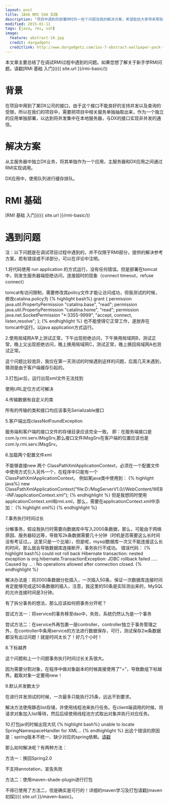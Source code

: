 ```yaml
---
layout: post
title: JAVA RMI SSH 实践
description: "项目中遇到的部署RMI的一些个问题及我的解决方案，希望能给大家带来帮助"
modified: 2015-01-11
tags: [java, rmi, ssh]
image:
  feature: abstract-10.jpg
  credit: dargadgetz
  creditlink: http://www.dargadgetz.com/ios-7-abstract-wallpaper-pack-for-iphone-5-and-ipod-touch-retina/
---
```


本文章主要总结了在调试RMI过程中遇到的问题。如果您想了解关于新手学RMI问题。请戳[RMI 基础 入门](({{ site.url }}/rmi-basic/))

# 背景

在项目中用到了某DX公司的接口，由于这个接口不能良好的支持并发以及查询的受限，所以在我们的项目中，需要把项目中相关服务单独抽取出来，作为一个独立的应用单独部署，以达到将并发集中在本地服务器，与DX的接口实现非并发的通信。

<!--more-->

# 解决方案

从主服务器中独立DX业务，将其单独作为一个应用，主服务器和DX应用之间通过RMI实现调用。

DX应用中，使用队列进行缓存排队。

# RMI 基础

[RMI 基础 入门](({{ site.url }}/rmi-basic/))

# 遇到问题
注：以下问题是在调试项目过程中遇到的，并不仅限于RMI部分，提供的解决参考方案，若有错误或不详部分，可以在评论中注明。

<span class="highlight-pink">1.将代码使用 run application 的方式运行，没有任何错误。但是部署在tomcat中，则发生服务器端拒绝访问，连接超时的现象（connect timeout，refuse connect）</span>

tomcat有访问限制，需要修改其policy文件才能让访问成功，但我测试的时候，修改catalina.policy为
{% highlight bash%}
grant { 
  permission java.util.PropertyPermission "catalina.base", "read"; 
  permission java.util.PropertyPermission "catalina.home", "read"; 
  permission java.net.SocketPermission  "*:3355-9999", "accept, connect, listen,resolve"; 
}; 
{% endhighlight %}
也不能使得它正常工作，遂放弃在tomcat中运行。以java application方式运行。

<span class="highlight-pink">2.使用局域网A早上测试正常，下午出现拒绝访问，下午换用局域网B，测试正常，晚上又出现拒绝访问，晚上换用局域网C，测试正常，晚上换回局域网A也测试正常。</span>

这个问题比较诡异，我仅在第一天测试的时候遇到这样的问题，后面几天未遇到，猜测是由于客户端缓存引起的。

<span class="highlight-pink">3.打包jar后，运行出现xml文件无法找到</span>

使用URL定位方式可解决

<span class="highlight-pink">4.传输数据有自定义的类</span>

所有的传输的类和接口均应该事先Serializable接口

<span class="highlight-pink">5.客户端出现classNotFoundException</span>

服务端和客户端的接口文件的存储目录应该完全一致。
即：在服务端接口是com.ly.rmi.serv.IMsgSrv,那么接口文件IMsgSrv在客户端的位置应该也是com.ly.rmi.serv.IMsgSrv。

<span class="highlight-pink">6.加载两个配置文件xml</span>

不能够直接new 两个 ClassPathXmlApplicationContext，必须在一个配置文件中使用<import>方式引入另外一个，在程序中只能有一个ClassPathXmlApplicationContext。
例如某java类中使用到：
{% highlight java%}
new ClassPathXmlApplicationContext("file:D:/MsgServerV1.0//WebContent/WEB-INF/applicationContext.xml");
{% endhighlight %}
但是我想同时使用applicationContext.xml和rmi.xml，那么，需要在applicationContext.xml中添加：
{% highlight xml%}
<import resource="rmi.xml"/>
{% endhighlight %}

<span class="highlight-pink">7.事务执行时间过长</span>

分解事务，假设我执行时需要向数据库中写入2000条数据，那么，可能由于网络原因、服务器较远等，导致写2k条数据需要几十分钟（时机是否需要这么长时间没有考证过。。这里只是一个比喻），但是呢，mysql数据库一次又不能连接这么长的时间，那么就会导致数据库连接断开，事务执行不成功。
错误代码：
{% highlight bash%}
    could not roll back Hibernate transaction: nested exception is org.hibernate.TransactionException: JDBC rollback failed 
    .....
    Caused by ... : No operations allowed after connection closed.
{% endhighlight %}

解决办法是：将2000条数据分批插入，一次插入50条，保证一次数据库连接时间肯定能够完成这50条数据的插入，注意，我这里的50条是实际测出来的，MySQL的允许连接时间是3分钟。

有了拆分事务的想法，那么应该如何把事务分开呢？

尝试方法一：将service的事务移至dao中，失败，系统仍然认为是一个事务

尝试方法二：在service外再包裹一层controller，controller独立于事务管理之外，在controller中条用service的方法进行数据保存，可行，测试保存2w条数据都没有出过问题！就是时间太长了！好几个小时！

<span class="highlight-pink">8.下标越界</span>

这个问题和上一个问题事务执行时间过长关系很大。

因为需要分割对象，在程序中做对象副本的时候直接使用了"="，导致数组下标越界。截取对象一定要用new！

<span class="highlight-pink">9.默认并发数太少 </span>

在进行并发测试的时候，一次最多只能执行25条，远达不到要求。

解决方法使用静态list存储，并使用线程池来执行任务。在client端调用的时候，将请求对象加入list等待，然后后续使用线程池方式取出对象并执行对应任务。

<span class="highlight-pink">10.打包jar的时候出现大坑</span>
{% highlight bash%}
unable to locate SpringNamespaceHandler for XML...
{% endhighlight %}
出这个错误的原因是：spring版本不统一、缺少对应的spring依赖。[请戳](http://chenzhou123520.iteye.com/blog/1971322)

那么如何解决呢？有两种方法：

方法一：换回Spring2.0

不支持annotation，宣告失败

方法二：使用maven-shade-plugin进行打包

不得已使用了方法二，但是确实是可行的！详细的maven学习及打包请戳[maven 初探]({{ site.url }}/maven-basic)。

